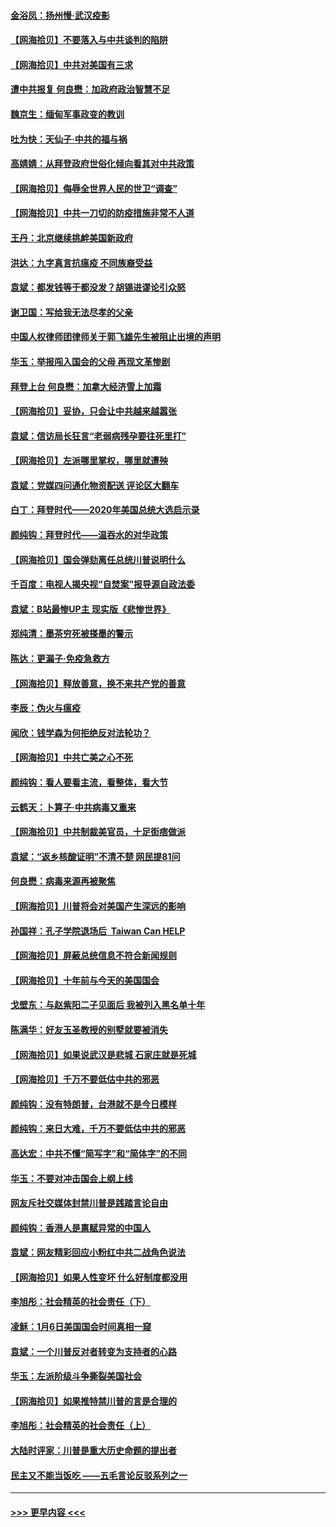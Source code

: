 #### [金浴凤：扬州慢‧武汉疫影](../pages/nsc993/n12737248.md?t=02070551) 
#### [【网海拾贝】不要落入与中共谈判的陷阱](../pages/nsc993/n12735229.md?t=02070551) 
#### [【网海拾贝】中共对美国有三求](../pages/nsc993/n12735197.md?t=02070551) 
#### [遭中共报复 何良懋：加政府政治智慧不足](../pages/nsc993/n12734323.md?t=02070551) 
#### [魏京生：缅甸军事政变的教训](../pages/nsc993/n12732470.md?t=02070551) 
#### [吐为快：天仙子·中共的福与祸](../pages/nsc993/n12732165.md?t=02070551) 
#### [高婧婧：从拜登政府世俗化倾向看其对中共政策](../pages/nsc993/n12730028.md?t=02070551) 
#### [【网海拾贝】侮辱全世界人民的世卫“调查”](../pages/nsc993/n12727884.md?t=02070551) 
#### [【网海拾贝】中共一刀切的防疫措施非常不人道](../pages/nsc993/n12724879.md?t=02070551) 
#### [王丹：北京继续挑衅美国新政府](../pages/nsc993/n12722456.md?t=02070551) 
#### [洪达：九字真言抗瘟疫 不同族裔受益](../pages/nsc993/n12722448.md?t=02070551) 
#### [袁斌：都发钱等于都没发？胡锡进谬论引众怒](../pages/nsc993/n12722393.md?t=02070551) 
#### [谢卫国：写给我无法尽孝的父亲](../pages/nsc993/n12720325.md?t=02070551) 
#### [中国人权律师团律师关于郭飞雄先生被阻止出境的声明](../pages/nsc993/n12720203.md?t=02070551) 
#### [华玉：举报闯入国会的父母 再现文革惨剧](../pages/nsc993/n12719070.md?t=02070551) 
#### [拜登上台 何良懋：加拿大经济雪上加霜](../pages/nsc993/n12718943.md?t=02070551) 
#### [【网海拾贝】妥协，只会让中共越来越嚣张](../pages/nsc993/n12717392.md?t=02070551) 
#### [袁斌：信访局长狂言“老弱病残孕要往死里打”](../pages/nsc993/n12717343.md?t=02070551) 
#### [【网海拾贝】左派哪里掌权，哪里就遭殃](../pages/nsc993/n12715009.md?t=02070551) 
#### [袁斌：党媒四问通化物资配送 评论区大翻车](../pages/nsc993/n12714950.md?t=02070551) 
#### [白丁：拜登时代——2020年美国总统大选启示录](../pages/nsc993/n12714920.md?t=02070551) 
#### [颜纯钩：拜登时代——温吞水的对华政策](../pages/nsc993/n12713245.md?t=02070551) 
#### [【网海拾贝】国会弹劾离任总统川普说明什么](../pages/nsc993/n12712816.md?t=02070551) 
#### [千百度：电视人揭央视“自焚案”报导源自政法委](../pages/nsc993/n12709760.md?t=02070551) 
#### [袁斌：B站最惨UP主 现实版《悲惨世界》](../pages/nsc993/n12709686.md?t=02070551) 
#### [郑纯清：墨茶穷死被搽墨的警示](../pages/nsc993/n12709262.md?t=02070551) 
#### [陈达：更漏子·免疫急救方](../pages/nsc993/n12709244.md?t=02070551) 
#### [【网海拾贝】释放善意，换不来共产党的善意](../pages/nsc993/n12708361.md?t=02070551) 
#### [李辰：伪火与瘟疫](../pages/nsc993/n12707981.md?t=02070551) 
#### [闻欣：钱学森为何拒绝反对法轮功？](../pages/nsc993/n12707407.md?t=02070551) 
#### [【网海拾贝】中共亡美之心不死](../pages/nsc993/n12707621.md?t=02070551) 
#### [颜纯钩：看人要看主流，看整体，看大节](../pages/nsc993/n12707536.md?t=02070551) 
#### [云鹤天：卜算子‧中共病毒又重来](../pages/nsc993/n12707408.md?t=02070551) 
#### [【网海拾贝】中共制裁美官员，十足街痞做派](../pages/nsc993/n12705115.md?t=02070551) 
#### [袁斌：“返乡核酸证明”不清不楚 网民提81问](../pages/nsc993/n12704982.md?t=02070551) 
#### [何良懋：病毒来源再被聚焦](../pages/nsc993/n12704944.md?t=02070551) 
#### [【网海拾贝】川普将会对美国产生深远的影响](../pages/nsc993/n12703045.md?t=02070551) 
#### [孙国祥：孔子学院退场后  Taiwan Can HELP](../pages/nsc993/n12702430.md?t=02070551) 
#### [【网海拾贝】屏蔽总统信息不符合新闻规则](../pages/nsc993/n12699998.md?t=02070551) 
#### [【网海拾贝】十年前与今天的美国国会](../pages/nsc993/n12696993.md?t=02070551) 
#### [戈壁东：与赵紫阳二子见面后 我被列入黑名单十年](../pages/nsc993/n12696215.md?t=02070551) 
#### [陈满华：好友玉圣教授的别墅就要被消失](../pages/nsc993/n12695411.md?t=02070551) 
#### [【网海拾贝】如果说武汉是悲城 石家庄就是死城](../pages/nsc993/n12694589.md?t=02070551) 
#### [【网海拾贝】千万不要低估中共的邪恶](../pages/nsc993/n12692771.md?t=02070551) 
#### [颜纯钩：没有特朗普，台港就不是今日模样](../pages/nsc993/n12692678.md?t=02070551) 
#### [颜纯钩：来日大难，千万不要低估中共的邪恶](../pages/nsc993/n12692080.md?t=02070551) 
#### [高达宏：中共不懂“简写字”和“简体字”的不同](../pages/nsc993/n12692068.md?t=02070551) 
#### [华玉：不要对冲击国会上纲上线](../pages/nsc993/n12689948.md?t=02070551) 
#### [网友斥社交媒体封禁川普是践踏言论自由](../pages/nsc993/n12687482.md?t=02070551) 
#### [颜纯钩：香港人是禀赋异常的中国人](../pages/nsc993/n12685142.md?t=02070551) 
#### [袁斌：网友精彩回应小粉红中共二战角色说法](../pages/nsc993/n12684994.md?t=02070551) 
#### [【网海拾贝】如果人性变坏 什么好制度都没用](../pages/nsc993/n12683000.md?t=02070551) 
#### [李旭彤：社会精英的社会责任（下）](../pages/nsc993/n12680604.md?t=02070551) 
#### [凌稣：1月6日美国国会时间真相一窥](../pages/nsc993/n12682780.md?t=02070551) 
#### [袁斌：一个川普反对者转变为支持者的心路](../pages/nsc993/n12682700.md?t=02070551) 
#### [华玉：左派阶级斗争撕裂美国社会](../pages/nsc993/n12681226.md?t=02070551) 
#### [【网海拾贝】如果推特禁川普的言是合理的](../pages/nsc993/n12681232.md?t=02070551) 
#### [李旭彤：社会精英的社会责任（上）](../pages/nsc993/n12680501.md?t=02070551) 
#### [大陆时评家：川普是重大历史命题的提出者](../pages/nsc993/n12679904.md?t=02070551) 
#### [民主又不能当饭吃 ——五毛言论反驳系列之一](../pages/nsc993/n12679877.md?t=02070551) 

----
#### [ >>> 更早内容 <<< ](../indexes/nsc993-earlier.md)
